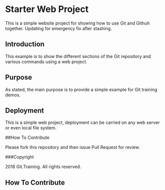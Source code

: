 # Starter Web Project

This is a simple website project for
showing how to use Git and Githuh together.
Updating for emergency fix after stashing.

## Introduction

This example is to show the different
sections of the Git repository and various 
commands using a web project.

## Purpose

As stated, the main purpose is to
provide a simple example for Git training
demos.

## Deployment

This is a simple web project, deployment
can be carried on any web server or even 
local file system.

##How To Contribute

Please fork this repository and then issue Pull Request
for review.



###Copyright

2018 Git.Training. All rights reserved.


## How To Contribute


